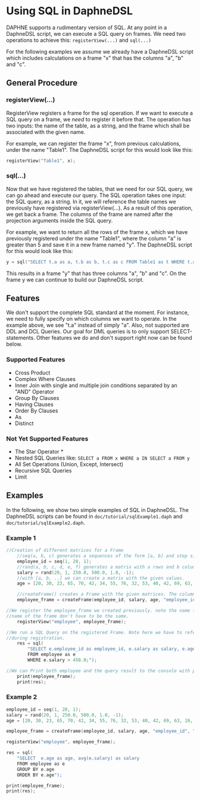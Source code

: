 <!--
Copyright 2021 The DAPHNE Consortium

Licensed under the Apache License, Version 2.0 (the "License");
you may not use this file except in compliance with the License.
You may obtain a copy of the License at

    http://www.apache.org/licenses/LICENSE-2.0

Unless required by applicable law or agreed to in writing, software
distributed under the License is distributed on an "AS IS" BASIS,
WITHOUT WARRANTIES OR CONDITIONS OF ANY KIND, either express or implied.
See the License for the specific language governing permissions and
limitations under the License.
-->

# Using SQL in DaphneDSL

DAPHNE supports a rudimentary version of SQL. At any point in a DaphneDSL script, we can execute a SQL query on frames.
We need two operations to achieve this: ```registerView(...)``` and ```sql(...)```

For the following examples we assume we already have a DaphneDSL script which includes calculations on a frame "x" that has the columns "a", "b" and "c".

## General Procedure

### registerView(...)

RegisterView registers a frame for the sql operation.
If we want to execute a SQL query on a frame, we *need* to register it before that.
The operation has two inputs: the name of the table, as a string, and the frame which shall be associated with the given name.

For example, we can register the frame "x", from previous calculations, under the name "Table1". The DaphneDSL script for this would look like this:

```cpp
registerView("Table1", x);
```

### sql(...)

Now that we have registered the tables, that we need for our SQL query, we can go ahead and execute our query. The SQL operation takes one input: the SQL query, as a string. In it, we will reference the table names we previously have registered via registerView(...). As a result of this operation, we get back a frame. The columns of the frame are named after the projection arguments inside the SQL query.

For example, we want to return all the rows of the frame x, which we have previously registered under the name "Table1", where the column "a" is greater than 5 and save it in a new frame named "y". The DaphneDSL script for this would look like this:

```cpp
y = sql("SELECT t.a as a, t.b as b, t.c as c FROM Table1 as t WHERE t.a > 5;");
```

This results in a frame "y" that has three columns "a", "b" and "c".
On the frame y we can continue to build our DaphneDSL script.

## Features

We don't support the complete SQL standard at the moment. For instance, we need to fully specify on which columns we want to operate. In the example above, we see "t.a" instead of simply "a".
Also, not supported are DDL and DCL Queries. Our goal for DML queries is to only support SELECT-statements.
Other features we do and don't support right now can be found below.

### Supported Features

* Cross Product
* Complex Where Clauses
* Inner Join with single and multiple join conditions separated by an "AND" Operator
* Group By Clauses
* Having Clauses
* Order By Clauses
* As
* Distinct

### Not Yet Supported Features

* The Star Operator \*
* Nested SQL Queries like: ```SELECT a FROM x WHERE a IN SELECT a FROM y```
* All Set Operations (Union, Except, Intersect)
* Recursive SQL Queries
* Limit

## Examples

In the following, we show two simple examples of SQL in DaphneDSL.
The DaphneDSL scripts can be found in `doc/tutorial/sqlExample1.daph` and `doc/tutorial/sqlExample2.daph`.

### Example 1

```cpp
//Creation of different matrices for a Frame
    //seq(a, b, c) generates a sequences of the form [a, b] and step size c
    employee_id = seq(1, 20, 1);
    //rand(a, b, c, d, e, f) generates a matrix with a rows and b columns in a value range of [c, d]
    salary = rand(20, 1, 250.0, 500.0, 1.0, -1);
    //with [a, b, ..] we can create a matrix with the given values.
    age = [20, 30, 23, 65, 70, 42, 34, 55, 76, 32, 53, 40, 42, 69, 63, 26, 70, 36, 21, 23];

    //createFrame() creates a Frame with the given matrices. The column names (strings) are optional.
    employee_frame = createFrame(employee_id, salary, age, "employee_id", "salary", "age");

//We register the employee_frame we created previously. note the name for the registration and the 
//name of the frame don't have to be the same.
    registerView("employee", employee_frame);

//We run a SQL Query on the registered Frame. Note here we have to reference the name we choose
//during registration.
    res = sql(
        "SELECT e.employee_id as employee_id, e.salary as salary, e.age as age
        FROM employee as e
        WHERE e.salary > 450.0;");

//We can Print both employee and the query result to the console with print().
    print(employee_frame);
    print(res);
```

### Example 2

```cpp
employee_id = seq(1, 20, 1);
salary = rand(20, 1, 250.0, 500.0, 1.0, -1);
age = [20, 30, 23, 65, 70, 42, 34, 55, 76, 32, 53, 40, 42, 69, 63, 26, 70, 36, 21, 23];

employee_frame = createFrame(employee_id, salary, age, "employee_id", "salary", "age");

registerView("employee", employee_frame);

res = sql(
    "SELECT  e.age as age, avg(e.salary) as salary
    FROM employee as e
    GROUP BY e.age
    ORDER BY e.age");

print(employee_frame);
print(res);
```
